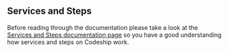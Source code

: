 ## Services and Steps
Before reading through the documentation please take a look at the [Services and Steps documentation page]() so you have a good understanding how services and steps on Codeship work.
